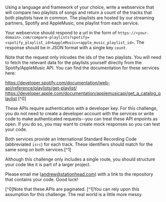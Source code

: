 Using a language and framework of your choice, write a webservice that will compare two playlists of songs and return a count of the tracks that both playlists have in common.  The playlists are hosted by our streaming partners, Spotify and AppleMusic, one playlist from each service.

Your webservice should respond to a url in the form of `https://<your-domain>.com/compare-playlists?spotify=<spotify_playlist_id>&appleMusic=<apple_music_playlist_id>`.  The response should be in JSON format with a single key `count`.

Note that the request only inlcudes the ids of the two playlists.  You will need to fetch the relevant data for the playlists yourself directly from the Spotify/AppleMusic API.  You can find the documentation for these services here:

https://developer.spotify.com/documentation/web-api/reference/playlists/get-playlist/
https://developer.apple.com/documentation/applemusicapi/get_a_catalog_playlist
[^0]

These APIs require authentication with a developer key.  For this challenge, you do not need to create a developer account with the services or write code to make authenticated requests--you can treat these API enpoints as open.  If you do so, you may want to create mock responses so you can test your code.

Both services provide an International Standard Recording Code (abbreviated `isrc`)  for each track. These identifiers should match for the same song on both services.[^1]

Although this challenge only includes a single route, you should structure your code like it is part of a larger project.

Please email me (andrew@stationhead.com) with a link to the repository that contains your code. Good luck!

[^0]Note that these APIs are paginated.
[^1]You can rely upon this assumption for this challenge.  The real world is a little more messy.
